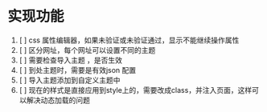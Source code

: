 # 实现功能

1. [ ] css 属性编辑器，如果未验证或未验证通过，显示不能继续操作属性
2. [ ] 区分网址，每个网址可以设置不同的主题
3. [ ] 需要检查导入主题 ，是否生效
4. [ ] 到处主题时，需要是有效json 配置
5. [ ] 导入主题添加到自定义主题中
6. [ ] 现在的样式是直接应用到style上的，需要改成class，并注入页面，这样可以解决动态加载的问题
